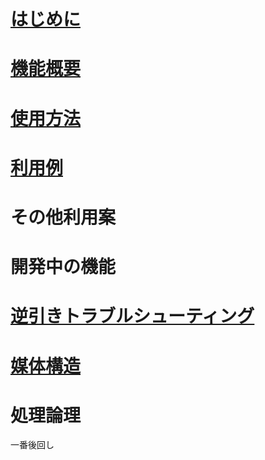 # [はじめに](introduction.md)

# [機能概要](features.md)

# [使用方法](usage.md)

# [利用例](advanced_usage.md)

# その他利用案

# 開発中の機能

# [逆引きトラブルシューティング](trouble_shooting.md)

# [媒体構造](data_structure.md)

# 処理論理

一番後回し
